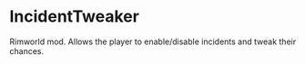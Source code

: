 # IncidentTweaker

Rimworld mod. Allows the player to enable/disable incidents and tweak their chances.